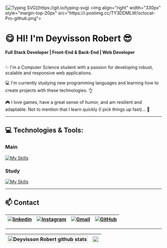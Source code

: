 [![Typing SVG](https://readme-typing-svg.herokuapp.com/?color=ff758f&size=20&center=true&vCenter=true&width=1000&lines=Opaa!+Me+chamo+Deyvisson+Robert;Sejam+Bem-Vindos+ao+meu+Github!;Oops!+My+name+is+Deyvisson+Robert;Welcome+to+my+Github!)](https://git.io/typing-svg)
<img align="right" width="330px" style="margin-top-20px" src="https://i.postimg.cc/TY3DDMLW/octocat-Pro-github.png">

# 😋 HI! I'm Deyvisson Robert 😎
  **Full Stack Developer | Front-End & Back-End | Web Developer**
<br> <br>

✨ I'm a Computer Science student with a passion for developing robust, scalable and responsive web applications.
 
💻 I'm currently studying new programming languages and learning how to create projects with these technologies. 👌

🎮 I love games, have a great sense of humor, and am resilient and adaptable. Not to mention that I learn quickly (I pick things up fast)... 🤫

---
  
## 💻 Technologies & Tools:
### Main
[![My Skills](https://skillicons.dev/icons?i=html,css,tailwind,javascript,typescript,vue,vite,nodejs,react,vercel,yarn,npm,git,github,figma,vscode)](https://skillicons.dev)
### Study
[![My Skills](https://skillicons.dev/icons?i=nodejs,react,typescript)](https://skillicons.dev)

---

## 📫 Contact

| [![linkedin](https://img.shields.io/badge/linkedin-0A66C2?style=for-the-badge&logo=linkedin&logoColor=white)](https://www.linkedin.com/in/deyvisson-robert-santos/) | [![Instagram](https://img.shields.io/badge/Instagram-E4405F?style=for-the-badge&logo=instagram&logoColor=white)](https://www.instagram.com/robert.devx/) | [![Gmail](https://img.shields.io/badge/Gmail-222222?style=for-the-badge&logo=gmail&logoColor=red)](mailto:robert.designerx@gmail.com) | [![GitHub](https://img.shields.io/badge/GitHub-100000?style=for-the-badge&logo=github&logoColor=white)](https://github.com/DeyvissonRobert)
|----|----|----|----|

---

| <img width="100%" src="https://github-readme-stats-eight-theta.vercel.app/api?username=DeyvissonRobert&show_icons=true&title_color=ff758f&icon_color=ff758f&text_color=c9d1d9&bg_color=0d1117&include_all_commits=true&hide_border=true&count_private=true" alt=" Deyvisson Robert github stats" /> | <img width="100%" src="https://github-readme-stats.vercel.app/api/top-langs/?username=DeyvissonRobert&layout=compact&hide_border=true&title_color=ff758f&text_color=ff758f&bg_color=0d1117" />
|----|----|
